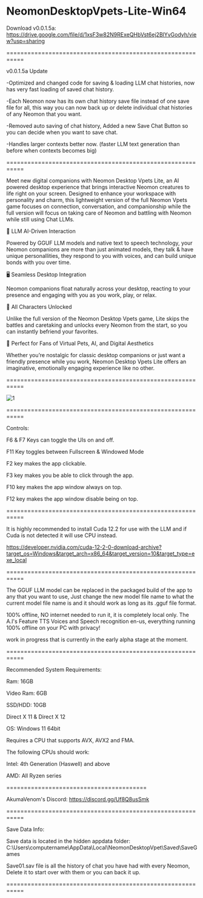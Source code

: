 # NeomonDesktopVpets-Lite-Win64

Download v0.0.1.5a: https://drive.google.com/file/d/1xsF3w82N9RExeQHbVst6ej2BlYvGodyh/view?usp=sharing

===========================================================

v0.0.1.5a Update

-Optimized and changed code for saving & loading LLM chat histories, now has very fast loading of saved chat history.

-Each Neomon now has its own chat history save file instead of one save file for all, this way you can now back up or delete individual chat histories of any Neomon that you want.

-Removed auto saving of chat history, Added a new Save Chat Button so you can decide when you want to save chat.

-Handles larger contexts better now. (faster LLM text generation than before when contexts becomes big)

===========================================================

Meet new digital companions with Neomon Desktop Vpets Lite, an AI powered desktop experience that brings interactive Neomon creatures to life right on your screen. Designed to enhance your workspace with personality and charm, this lightweight version of the full Neomon Vpets game focuses on connection, conversation, and companionship while the full version will focus on taking care of Neomon and battling with Neomon while still using Chat LLMs.

💬 LLM AI-Driven Interaction

Powered by GGUF LLM models and native text to speech technology, your Neomon companions are more than just animated models, they talk & have unique personallities, they respond to you with voices, and can build unique bonds with you over time.

🖥️ Seamless Desktop Integration

Neomon companions float naturally across your desktop, reacting to your presence and engaging with you as you work, play, or relax.

🧡 All Characters Unlocked

Unlike the full version of the Neomon Desktop Vpets game, Lite skips the battles and caretaking and unlocks every Neomon from the start, so you can instantly befriend your favorites.

🌟 Perfect for Fans of Virtual Pets, AI, and Digital Aesthetics

Whether you’re nostalgic for classic desktop companions or just want a friendly presence while you work, Neomon Desktop Vpets Lite offers an imaginative, emotionally engaging experience like no other.

===========================================================

![1](https://github.com/user-attachments/assets/8a4439e2-8c0a-4fc7-9463-b47e31184c15)

===========================================================

Controls:

F6 & F7 Keys can toggle the UIs on and off.

F11 Key toggles between Fullscreen & Windowed Mode

F2 key makes the app clickable.

F3 key makes you be able to click through the app.

F10 key makes the app window always on top.

F12 key makes the app window disable being on top.

===========================================================

It is highly recommended to install Cuda 12.2 for use with the LLM and if Cuda is not detected it will use CPU instead. 

https://developer.nvidia.com/cuda-12-2-0-download-archive?target_os=Windows&target_arch=x86_64&target_version=10&target_type=exe_local

===========================================================

The GGUF LLM model can be replaced in the packaged build of the app to any that you want to use, Just change the new model file name to what the current model file name is and it should work as long as its .gguf file format. 

100% offline, NO internet needed to run it, it is completely local only. The A.I's Feature TTS Voices and Speech recognition en-us, everything running 100% offline on your PC with privacy!

work in progress that is currently in the early alpha stage at the moment.

===========================================================

Recommended System Requirements:

Ram: 16GB

Video Ram: 6GB

SSD/HDD: 10GB

Direct X 11 & Direct X 12

OS: Windows 11 64bit

Requires a CPU that supports AVX, AVX2 and FMA.

The following CPUs should work:

Intel: 4th Generation (Haswell) and above

AMD: All Ryzen series

========================================

AkumaVenom's Discord: https://discord.gg/Uf8Q8usSmk

===========================================================

Save Data Info:

Save data is located in the hidden appdata folder: C:\Users\computername\AppData\Local\NeomonDesktopVpet\Saved\SaveGames

Save01.sav file is all the history of chat you have had with every Neomon, Delete it to start over with them or you can back it up.

===========================================================

